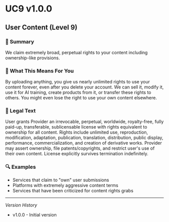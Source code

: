 # UC9 v1.0.0

## User Content (Level 9)

### 📌 Summary
We claim extremely broad, perpetual rights to your content including ownership-like provisions.

### 👤 What This Means For You
By uploading anything, you give us nearly unlimited rights to use your content forever, even after you delete your account. We can sell it, modify it, use it for AI training, create products from it, or transfer these rights to others. You might even lose the right to use your own content elsewhere.

### 📜 Legal Text
User grants Provider an irrevocable, perpetual, worldwide, royalty-free, fully paid-up, transferable, sublicensable license with rights equivalent to ownership for all content. Rights include unlimited use, reproduction, modification, adaptation, publication, translation, distribution, public display, performance, commercialization, and creation of derivative works. Provider may assert ownership, file patents/copyrights, and restrict user's use of their own content. License explicitly survives termination indefinitely.

### 🔍 Examples
- Services that claim to "own" user submissions
- Platforms with extremely aggressive content terms
- Services that have been criticized for content rights grabs

---
*Version History*
- v1.0.0 - Initial version